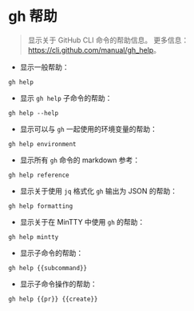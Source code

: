 # gh 帮助

> 显示关于 GitHub CLI 命令的帮助信息。
> 更多信息：<https://cli.github.com/manual/gh_help>。

- 显示一般帮助：

`gh help`

- 显示 `gh help` 子命令的帮助：

`gh help --help`

- 显示可以与 `gh` 一起使用的环境变量的帮助：

`gh help environment`

- 显示所有 `gh` 命令的 markdown 参考：

`gh help reference`

- 显示关于使用 `jq` 格式化 `gh` 输出为 JSON 的帮助：

`gh help formatting`

- 显示关于在 MinTTY 中使用 `gh` 的帮助：

`gh help mintty`

- 显示子命令的帮助：

`gh help {{subcommand}}`

- 显示子命令操作的帮助：

`gh help {{pr}} {{create}}`